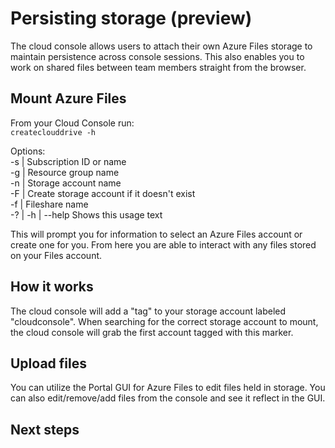 # Persisting storage (preview)
The cloud console allows users to attach their own Azure Files storage to maintain persistence across console sessions. 
This also enables you to work on shared files between team members straight from the browser.

## Mount Azure Files
From your Cloud Console run: <br>
`createclouddrive -h`

Options: <br>
  -s | Subscription ID or name <br>
  -g | Resource group name <br>
  -n | Storage account name <br>
  -F | Create storage account if it doesn't exist <br>
  -f | Fileshare name <br>
  -? | -h | --help Shows this usage text <br>

This will prompt you for information to select an Azure Files account or create one for you. 
From here you are able to interact with any files stored on your Files account.

## How it works
The cloud console will add a "tag" to your storage account labeled "cloudconsole". 
When searching for the correct storage account to mount, the cloud console will grab the first account tagged with this marker.

## Upload files
You can utilize the Portal GUI for Azure Files to edit files held in storage. You can also edit/remove/add files from the console and see it reflect in the GUI.

## Next steps